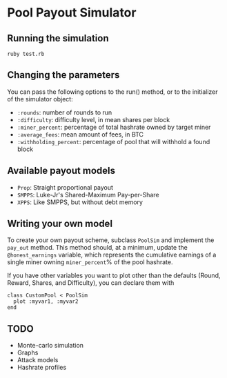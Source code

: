 Pool Payout Simulator
=====================

Running the simulation
----------------------

    ruby test.rb

Changing the parameters
-----------------------

You can pass the following options to the run() method, or to the initializer of the simulator object:

- `:rounds`: number of rounds to run
- `:difficulty`: difficulty level, in mean shares per block
- `:miner_percent`: percentage of total hashrate owned by target miner
- `:average_fees`: mean amount of fees, in BTC
- `:withholding_percent`: percentage of pool that will withhold a found block

Available payout models
-----------------------

- `Prop`: Straight proportional payout
- `SMPPS`: Luke-Jr's Shared-Maximum Pay-per-Share
- `XPPS`: Like SMPPS, but without debt memory

Writing your own model
----------------------

To create your own payout scheme, subclass `PoolSim` and implement the `pay_out` method.
This method should, at a minimum, update the `@honest_earnings` variable, which represents
the cumulative earnings of a single miner owning `miner_percent`% of the pool hashrate.

If you have other variables you want to plot other than the defaults (Round, Reward, Shares, and Difficulty),
you can declare them with

    class CustomPool < PoolSim
      plot :myvar1, :myvar2
    end

TODO
----

- Monte-carlo simulation
- Graphs
- Attack models
- Hashrate profiles
